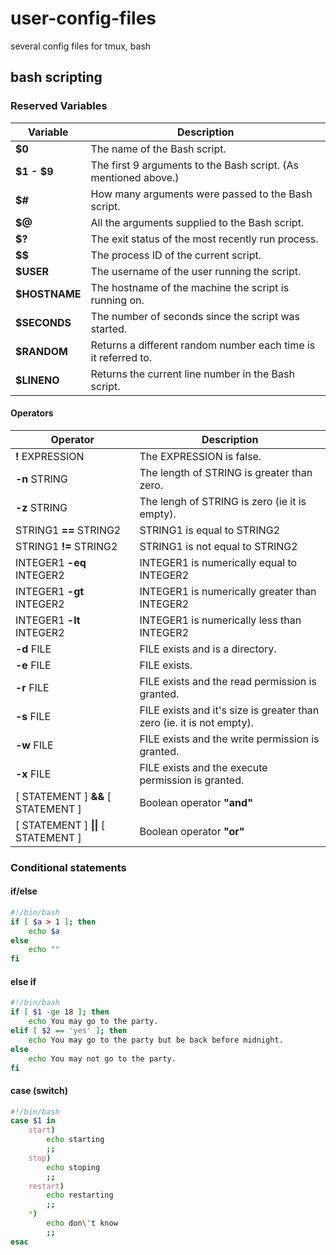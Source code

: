 # user-config-files
several config files for tmux, bash
## bash scripting
### Reserved Variables
Variable | Description
-------- | -----------
__$0__ | The name of the Bash script.
__$1 - $9__ | The first 9 arguments to the Bash script. (As mentioned above.)
__$#__ | How many arguments were passed to the Bash script.
__$@__ | All the arguments supplied to the Bash script.
__$?__ | The exit status of the most recently run process.
__$$__ | The process ID of the current script.
__$USER__ | The username of the user running the script.
__$HOSTNAME__ | The hostname of the machine the script is running on.
__$SECONDS__ | The number of seconds since the script was started.
__$RANDOM__ | Returns a different random number each time is it referred to.
__$LINENO__ | Returns the current line number in the Bash script.
#### Operators
Operator | Description
-------- | -----------
__!__ EXPRESSION | The EXPRESSION is false.
__-n__ STRING | The length of STRING is greater than zero.
__-z__ STRING | The lengh of STRING is zero (ie it is empty).
STRING1 __==__ STRING2 | STRING1 is equal to STRING2
STRING1 __!=__ STRING2 | STRING1 is not equal to STRING2
INTEGER1 __-eq__ INTEGER2 | INTEGER1 is numerically equal to INTEGER2
INTEGER1 __-gt__ INTEGER2 | INTEGER1 is numerically greater than INTEGER2
INTEGER1 __-lt__ INTEGER2 | INTEGER1 is numerically less than INTEGER2
__-d__ FILE | FILE exists and is a directory.
__-e__ FILE | FILE exists.
__-r__ FILE | FILE exists and the read permission is granted.
__-s__ FILE | FILE exists and it's size is greater than zero (ie. it is not empty).
__-w__ FILE | FILE exists and the write permission is granted.
__-x__ FILE | FILE exists and the execute permission is granted.
[ STATEMENT ] __&&__ [ STATEMENT ] | Boolean operator __"and"__
[ STATEMENT ] __\|\|__ [ STATEMENT ] | Boolean operator __"or"__
### Conditional statements
#### if/else
``` bash
#!/bin/bash
if [ $a > 1 ]; then
    echo $a
else
    echo ""
fi
```
#### else if
``` bash
#!/bin/bash
if [ $1 -ge 18 ]; then
    echo You may go to the party.
elif [ $2 == 'yes' ]; then
    echo You may go to the party but be back before midnight.
else
    echo You may not go to the party.
fi
```
#### case (switch)
``` bash
#!/bin/bash
case $1 in
    start)
        echo starting
        ;;
    stop)
        echo stoping
        ;;
    restart)
        echo restarting
        ;;
    *)
        echo don\'t know
        ;;
esac
```
